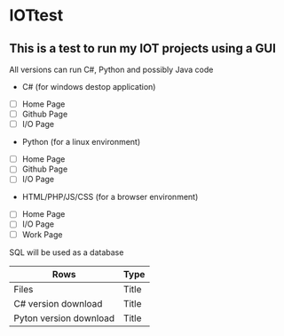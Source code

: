# IOTtest

## This is a test to run my IOT projects using a GUI

All versions can run C#, Python and possibly Java code

- C# (for windows destop application) 
- [ ] Home Page
- [ ] Github Page
- [ ] I/O Page

- Python (for a  linux environment)
- [ ] Home Page
- [ ] Github Page
- [ ] I/O Page

- HTML/PHP/JS/CSS (for a browser environment)
- [ ] Home Page
- [ ] I/O Page
- [ ] Work Page

SQL will be used as a database

| Rows | Type |
| ----------- | ----------- |
| Files | Title |
| C# version download| Title |
| Pyton version download| Title |
